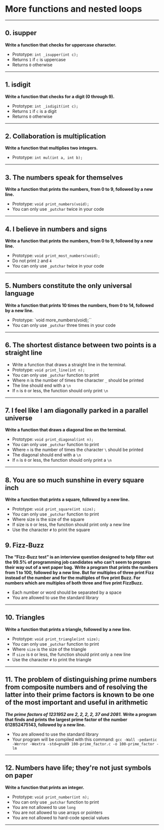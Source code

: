 # More functions and nested loops
---
## 0. isupper
**Write a function that checks for uppercase character.**
- Prototype: `int _isupper(int c);`
- Returns `1` if `c` is uppercase
- Returns `0` otherwise
---
## 1. isdigit
**Write a function that checks for a digit (0 through 9).**
- Prototype: `int _isdigit(int c);`
- Returns `1` if `c` is a digit
- Returns `0` otherwise
---
## 2. Collaboration is multiplication
**Write a function that multiplies two integers.**
- Prototype: `int mul(int a, int b);`
---
## 3. The numbers speak for themselves
**Write a function that prints the numbers, from 0 to 9, followed by a new line.**
- Prototype: `void print_numbers(void);`
- You can only use `_putchar` twice in your code
---
## 4. I believe in numbers and signs
**Write a function that prints the numbers, from 0 to 9, followed by a new line.**
- Prototype: `void print_most_numbers(void);`
- Do not print `2` and `4`
- You can only use `_putchar` twice in your code
---
## 5. Numbers constitute the only universal language
**Write a function that prints 10 times the numbers, from 0 to 14, followed by a new line.**
- Prototype: `void more_numbers(void);``
- You can only use `_putchar` three times in your code
---
## 6. The shortest distance between two points is a straight line
- Write a function that draws a straight line in the terminal.
- Prototype: `void print_line(int n);`
- You can only use `_putchar` function to print
- Where n is the number of times the character `_` should be printed
- The line should end with a `\n`
- If `n` is `0` or less, the function should only print `\n`
---
## 7. I feel like I am diagonally parked in a parallel universe
**Write a function that draws a diagonal line on the terminal.**
- Prototype: `void print_diagonal(int n);`
- You can only use `_putchar` function to print
- Where `n` is the number of times the character `\` should be printed
- The diagonal should end with a `\n`
- If `n` is `0` or less, the function should only print a `\n`
---
## 8. You are so much sunshine in every square inch
**Write a function that prints a square, followed by a new line.**
- Prototype: `void print_square(int size);`
- You can only use `_putchar` function to print
- Where size is the size of the square
- If size is `0` or less, the function should print only a new line
- Use the character `#` to print the square
## 9. Fizz-Buzz
**The “Fizz-Buzz test” is an interview question designed to help filter out the 99.5% of programming job candidates who can’t seem to program their way out of a wet paper bag.**
**Write a program that prints the numbers from 1 to 100, followed by a new line. But for multiples of three print Fizz instead of the number and for the multiples of five print Buzz. For numbers which are multiples of both three and five print FizzBuzz.**
- Each number or word should be separated by a space
- You are allowed to use the standard library
---
## 10. Triangles
**Write a function that prints a triangle, followed by a new line.**
- Prototype: `void print_triangle(int size);`
- You can only use `_putchar` function to print
- Where `size` is the size of the triangle
- If `size` is `0` or less, the function should print only a new line
- Use the character `#` to print the triangle
---
## 11. The problem of distinguishing prime numbers from composite numbers and of resolving the latter into their prime factors is known to be one of the most important and useful in arithmetic
***The prime factors of 1231952 are 2, 2, 2, 2, 37 and 2081.***
**Write a program that finds and prints the largest prime factor of the number 612852475143, followed by a new line.**
- You are allowed to use the standard library
- Your program will be compiled with this command: `gcc -Wall -pedantic -Werror -Wextra -std=gnu89 100-prime_factor.c -o 100-prime_factor -lm`
---
## 12. Numbers have life; they're not just symbols on paper
**Write a function that prints an integer.**
- Prototype: `void print_number(int n);`
- You can only use `_putchar` function to print
- You are not allowed to use `long`
- You are not allowed to use arrays or pointers
- You are not allowed to hard-code special values
---
## 
